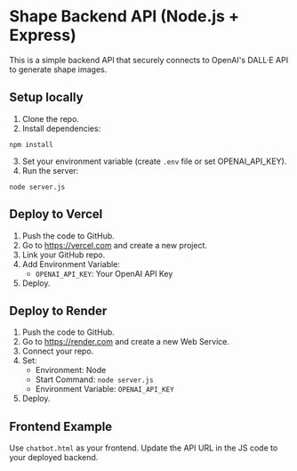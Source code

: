 
# Shape Backend API (Node.js + Express)

This is a simple backend API that securely connects to OpenAI's DALL·E API to generate shape images.

## Setup locally

1. Clone the repo.
2. Install dependencies:
```
npm install
```
3. Set your environment variable (create `.env` file or set OPENAI_API_KEY).
4. Run the server:
```
node server.js
```

## Deploy to Vercel

1. Push the code to GitHub.
2. Go to https://vercel.com and create a new project.
3. Link your GitHub repo.
4. Add Environment Variable:
   - `OPENAI_API_KEY`: Your OpenAI API Key
5. Deploy.

## Deploy to Render

1. Push the code to GitHub.
2. Go to https://render.com and create a new Web Service.
3. Connect your repo.
4. Set:
   - Environment: Node
   - Start Command: `node server.js`
   - Environment Variable: `OPENAI_API_KEY`
5. Deploy.

## Frontend Example

Use `chatbot.html` as your frontend.
Update the API URL in the JS code to your deployed backend.
